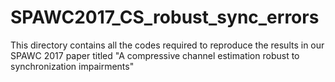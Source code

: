 # SPAWC2017_CS_robust_sync_errors
This directory contains all the codes required to reproduce the results in our SPAWC 2017 paper titled "A compressive channel estimation robust to synchronization impairments"
